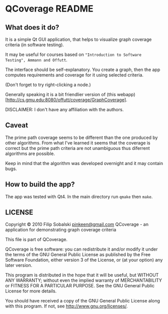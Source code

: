 # QCoverage README

## What does it do?

It is a simple Qt GUI application, that helps to visualize graph coverage criteria (in software testing).

It may be useful for courses based on `"Introduction to Software Testing", Ammann and Offutt`.

The interface should be self-explanatory. You create a graph, then the app computes requirements and coverage
for it using selected criteria.

(Don't forget to try right-clicking a node.)

Generally speaking it is a bit friendlier version of (this webapp)[http://cs.gmu.edu:8080/offutt/coverage/GraphCoverage].

DISCLAIMER: I don't have any affiliation with the authors.

## Caveat

The prime path coverage seems to be different than the one produced by other algorithms. From what I've learned it seems
that the coverage is correct but the prime path criteria are not unambiguous thus diferrent algorithms are possible.

Keep in mind that the algorithm was developed overnight and it may contain bugs.

## How to build the app?

The app was tested with Qt4. In the main directory run `qmake` then `make`.

## LICENSE

Copyright &copy; 2010 Filip Sobalski <pinkeen@gmail.com>
QCoverage - an application for demonstrating graph coverage criteria

This file is part of QCoverage.

QCoverage is free software: you can redistribute it and/or modify
it under the terms of the GNU General Public License as published by
the Free Software Foundation, either version 3 of the License, or
(at your option) any later version.

This program is distributed in the hope that it will be useful,
but WITHOUT ANY WARRANTY; without even the implied warranty of
MERCHANTABILITY or FITNESS FOR A PARTICULAR PURPOSE.  See the
GNU General Public License for more details.

You should have received a copy of the GNU General Public License
along with this program.  If not, see <http://www.gnu.org/licenses/>.
